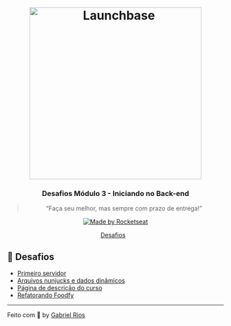<h1 align="center">
    <img alt="Launchbase" src="https://storage.googleapis.com/golden-wind/bootcamp-launchbase/logo.png" width="400px" />
</h1>

<h3 align="center">
  Desafios Módulo 3 - Iniciando no Back-end
</h3>

<blockquote align="center">“Faça seu melhor, mas sempre com prazo de entrega!”</blockquote>

<p align="center">

  <a href="https://rocketseat.com.br">
    <img alt="Made by Rocketseat" src="https://img.shields.io/badge/made%20by-Rocketseat-%23F8952D">
  </a>

</p>

<p align="center">
  <a href="#rocket-desafios">Desafios</a>&nbsp;&nbsp;&nbsp;
</p>

## :rocket: Desafios

- [Primeiro servidor](https://github.com/grioos/bootcamp-launchbase/tree/master/fase-02/modulo03/desafio-3-1)
- [Arquivos nunjucks e dados dinâmicos](https://github.com/grioos/bootcamp-launchbase/tree/master/fase-02/modulo03/desafio-3-2)
- [Página de descrição do curso](https://github.com/grioos/bootcamp-launchbase/tree/master/fase-02/modulo03/desafio-3-3)
- [Refatorando Foodfy](https://github.com/grioos/bootcamp-launchbase/tree/master/fase-02/modulo03/refatorando-foodfy)

---

Feito com :black_heart: by [Gabriel Rios](https://www.linkedin.com/in/grioos/)

